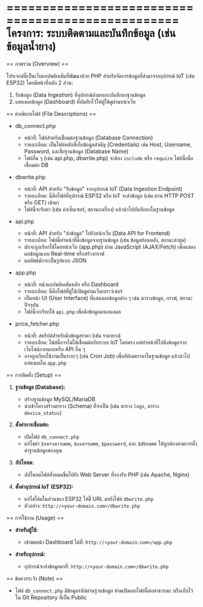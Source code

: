 ==================================================
  โครงการ: ระบบติดตามและบันทึกข้อมูล (เช่น ข้อมูลน้ำยาง)
==================================================

== ภาพรวม (Overview) ==

โปรเจกต์นี้เป็นเว็บแอปพลิเคชันที่พัฒนาด้วย PHP สำหรับจัดการข้อมูลที่ส่งมาจากอุปกรณ์ IoT (เช่น ESP32)
โดยมีหน้าที่หลัก 2 ส่วน:
1.  รับข้อมูล (Data Ingestion) ที่อุปกรณ์ส่งมาและบันทึกลงฐานข้อมูล
2.  แสดงผลข้อมูล (Dashboard) ที่บันทึกไว้ให้ผู้ใช้ดูผ่านหน้าเว็บ


== คำอธิบายไฟล์ (File Descriptions) ==

* db_connect.php
    * หน้าที่: ไฟล์สำหรับเชื่อมต่อฐานข้อมูล (Database Connection)
    * รายละเอียด: เป็นไฟล์หลักที่เก็บข้อมูลสำคัญ (Credentials) เช่น Host, Username, Password, และชื่อฐานข้อมูล (Database Name)
    * ไฟล์อื่น ๆ (เช่น api.php, dbwrite.php) จะต้อง `include` หรือ `require` ไฟล์นี้เพื่อเชื่อมต่อ DB

* dbwrite.php
    * หน้าที่: API สำหรับ "รับข้อมูล" จากอุปกรณ์ IoT (Data Ingestion Endpoint)
    * รายละเอียด: นี่คือไฟล์ที่อุปกรณ์ ESP32 หรือ IoT จะส่งข้อมูล (เช่น ผ่าน HTTP POST หรือ GET) เข้ามา
    * ไฟล์นี้จะรับค่า (เช่น ค่าเซ็นเซอร์, สถานะเครื่อง) แล้วนำไปบันทึกลงในฐานข้อมูล

* api.php
    * หน้าที่: API สำหรับ "ส่งข้อมูล" ไปยังหน้าเว็บ (Data API for Frontend)
    * รายละเอียด: ไฟล์นี้ทำหน้าที่ดึงข้อมูลจากฐานข้อมูล (เช่น ข้อมูลย้อนหลัง, สถานะล่าสุด)
    * มักจะถูกเรียกใช้โดยหน้าเว็บ (app.php) ผ่าน JavaScript (AJAX/Fetch) เพื่อแสดงผลข้อมูลแบบ Real-time หรือสร้างกราฟ
    * ผลลัพธ์มักจะเป็นรูปแบบ JSON

* app.php
    * หน้าที่: หน้าแอปพลิเคชันหลัก หรือ Dashboard
    * รายละเอียด: นี่คือไฟล์ที่ผู้ใช้เปิดดูผ่านเว็บเบราว์เซอร์
    * เป็นหน้า UI (User Interface) ที่แสดงผลข้อมูลต่าง ๆ เช่น ตารางข้อมูล, กราฟ, สถานะปัจจุบัน
    * ไฟล์นี้จะเรียกใช้ `api.php` เพื่อดึงข้อมูลมาแสดงผล

* price_fetcher.php
    * หน้าที่: สคริปต์สำหรับดึงข้อมูลราคา (เช่น ราคายาง)
    * รายละเอียด: ไฟล์นี้อาจไม่ได้เชื่อมต่อกับระบบ IoT โดยตรง แต่ทำหน้าที่ไปดึงข้อมูลจากเว็บไซต์ภายนอกหรือ API อื่น ๆ
    * อาจถูกเรียกใช้งานเป็นระยะๆ (เช่น Cron Job) เพื่ออัปเดตราคาในฐานข้อมูล แล้วนำไปแสดงผลใน `app.php`


== การติดตั้ง (Setup) ==

1.  **ฐานข้อมูล (Database):**
    * สร้างฐานข้อมูล MySQL/MariaDB
    * นำเข้าโครงสร้างตาราง (Schema) ที่จำเป็น (เช่น ตาราง `logs`, ตาราง `device_status`)

2.  **ตั้งค่าการเชื่อมต่อ:**
    * เปิดไฟล์ `db_connect.php`
    * แก้ไขค่า `$servername`, `$username`, `$password`, และ `$dbname` ให้ถูกต้องตามการตั้งค่าฐานข้อมูลของคุณ

3.  **อัปโหลด:**
    * อัปโหลดไฟล์ทั้งหมดขึ้นไปยัง Web Server ที่รองรับ PHP (เช่น Apache, Nginx)

4.  **ตั้งค่าอุปกรณ์ IoT (ESP32):**
    * แก้ไขโค้ดในส่วนของ ESP32 ให้ชี้ URL มายังไฟล์ `dbwrite.php`
    * ตัวอย่าง: `http://<your-domain.com>/dbwrite.php`


== การใช้งาน (Usage) ==

* **สำหรับผู้ใช้:**
    * เข้าชมหน้า Dashboard ได้ที่: `http://<your-domain.com>/app.php`

* **สำหรับอุปกรณ์:**
    * อุปกรณ์จะส่งข้อมูลมาที่: `http://<your-domain.com>/dbwrite.php`


== ข้อควรระวัง (Note) ==

* ไฟล์ `db_connect.php` มีข้อมูลรหัสผ่านฐานข้อมูล ห้ามเปิดเผยไฟล์นี้ต่อสาธารณะ หรือเก็บไว้ใน Git Repository ที่เป็น Public
